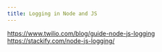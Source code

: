 ```yaml
---
title: Logging in Node and JS
---
```


 https://www.twilio.com/blog/guide-node-js-logging https://stackify.com/node-js-logging/